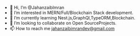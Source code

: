 - 👋 Hi, I’m @JahanzaibImran
- 👀 I’m interested in MERN/Full/Blockchain Stack development.
- 🌱 I’m currently learning Nest.js,GraphQl,TypeORM,Blockchain.
- 💞️ I’m looking to collaborate on Open SourceProjects.
- 📫 How to reach me jahanzaibimrandev@gmail.com

<!---
JahanzaibImran/JahanzaibImran is a ✨ special ✨ repository because its `README.md` (this file) appears on your GitHub profile.
You can click the Preview link to take a look at your changes.
--->
